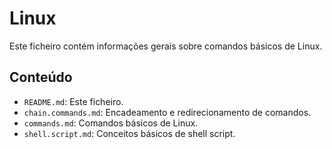 # Linux

Este ficheiro contém informações gerais sobre comandos básicos de Linux.

## Conteúdo

- `README.md`: Este ficheiro.
- `chain.commands.md`: Encadeamento e redirecionamento de comandos.
- `commands.md`: Comandos básicos de Linux.
- `shell.script.md`: Conceitos básicos de shell script.
